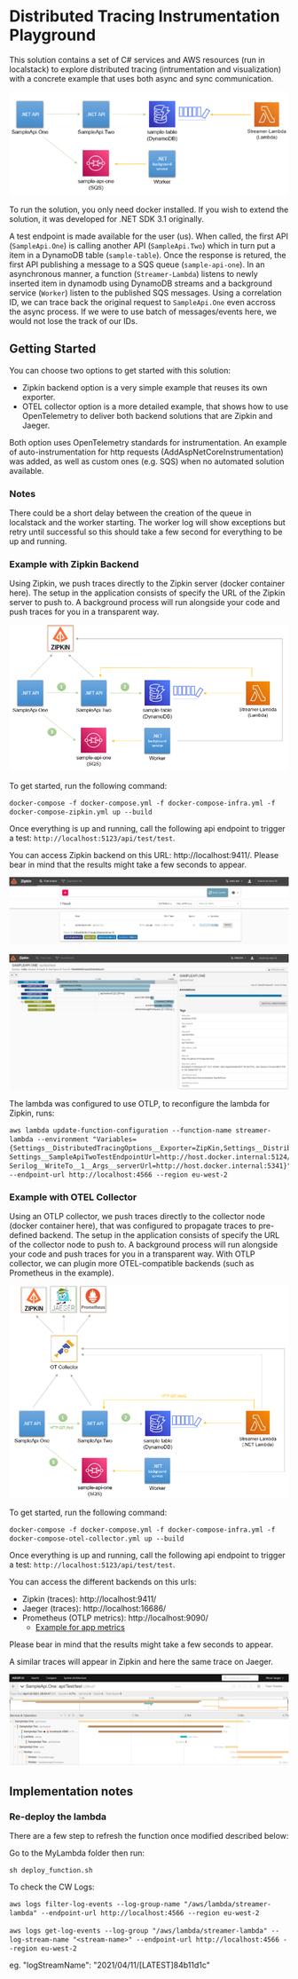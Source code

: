 # Distributed Tracing Instrumentation Playground

This solution contains a set of C# services and AWS resources (run in localstack) to explore distributed tracing (intrumentation and visualization) with a concrete example that uses both async and sync communication. 

![](images/BaseSolution.png)

To run the solution, you only need docker installed. If you wish to extend the solution, it was developed for .NET SDK 3.1 originally. 

A test endpoint is made available for the user (us). When called, the first API (`SampleApi.One`) is calling another API (`SampleApi.Two`) which in turn put a item in a DynamoDB table (`sample-table`). Once the response is retured, the first API publishing a message to a SQS queue (`sample-api-one`). In an asynchronous manner, a function (`Streamer-Lambda`) listens to newly inserted item in dynamodb using DynamoDB streams and a background service (`Worker`) listen to the published SQS messages. Using a correlation ID, we can trace back the original request to `SampleApi.One` even accross the async process. If we were to use batch of messages/events here, we would not lose the track of our IDs.

## Getting Started

You can choose two options to get started with this solution:
- Zipkin backend option is a very simple example that reuses its own exporter.
- OTEL collector option is a more detailed example, that shows how to use OpenTelemetry to deliver both backend solutions that are Zipkin and Jaeger.  

Both option uses OpenTelemetry standards for instrumentation. An example of auto-instrumentation for http requests (AddAspNetCoreInstrumentation) was added, as well as custom ones (e.g. SQS) when no automated solution available.

### Notes

There could be a short delay between the creation of the queue in localstack and the worker starting. The worker log will show exceptions but retry until successful so this should take a few second for everything to be up and running.

### Example with Zipkin Backend

Using Zipkin, we push traces directly to the Zipkin server (docker container here). The setup in the application consists of specify the URL of the Zipkin server to push to. A background process will run alongside your code and push traces for you in a transparent way. 

![](images/Zipkin-Backend.PNG)

To get started, run the following command:

```
docker-compose -f docker-compose.yml -f docker-compose-infra.yml -f docker-compose-zipkin.yml up --build
```

Once everything is up and running, call the following api endpoint to trigger a test: `http://localhost:5123/api/test/test`. 

You can access Zipkin backend on this URL: http://localhost:9411/. Please bear in mind that the results might take a few seconds to appear. 

![](images/ZipKin.PNG)

![](images/ZipKin-2.PNG)

The lambda was configured to use OTLP, to reconfigure the lambda for Zipkin, runs:

```shell
aws lambda update-function-configuration --function-name streamer-lambda --environment "Variables={Settings__DistributedTracingOptions__Exporter=ZipKin,Settings__DistributedTracingOptions__ZipkinEndpointUrl=http://host.docker.internal:9411/api/v2/spans, Settings__SampleApiTwoTestEndpointUrl=http://host.docker.internal:5124/api/test/test2, Serilog__WriteTo__1__Args__serverUrl=http://host.docker.internal:5341}" --endpoint-url http://localhost:4566 --region eu-west-2 
```

### Example with OTEL Collector

Using an OTLP collector, we push traces directly to the collector node (docker container here), that was configured to propagate traces to pre-defined backend. The setup in the application consists of specify the URL of the collector node to push to. A background process will run alongside your code and push traces for you in a transparent way. With OTLP collector, we can plugin more OTEL-compatible backends (such as Prometheus in the example). 

![](images/OT-Collector.PNG)

To get started, run the following command:

```
docker-compose -f docker-compose.yml -f docker-compose-infra.yml -f docker-compose-otel-collector.yml up --build
```

Once everything is up and running, call the following api endpoint to trigger a test: `http://localhost:5123/api/test/test`. 

You can access the different backends on this urls:
* Zipkin (traces): http://localhost:9411/
* Jaeger (traces): http://localhost:16686/
* Prometheus (OTLP metrics): http://localhost:9090/
    - [Example for app metrics](https://github.com/open-telemetry/opentelemetry-dotnet/blob/reyang/metrics/examples/Console/TestPrometheusExporter.cs)

Please bear in mind that the results might take a few seconds to appear.

A similar traces will appear in Zipkin and here the same trace on Jaeger. 

![](images/FullTrace.PNG)

## Implementation notes

### Re-deploy the lambda

There are a few step to refresh the function once modified described below: 

Go to the MyLambda folder then run:
```
sh deploy_function.sh
```

To check the CW Logs:

```
aws logs filter-log-events --log-group-name "/aws/lambda/streamer-lambda" --endpoint-url http://localhost:4566 --region eu-west-2

aws logs get-log-events --log-group "/aws/lambda/streamer-lambda" --log-stream-name "<stream-name>" --endpoint-url http://localhost:4566 --region eu-west-2
```

eg. "logStreamName": "2021/04/11/[LATEST]84b11d1c"
